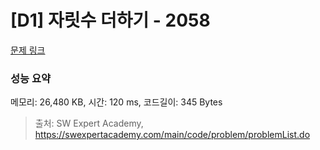 # [D1] 자릿수 더하기 - 2058 

[문제 링크](https://swexpertacademy.com/main/code/problem/problemDetail.do?contestProbId=AV5QPRjqA10DFAUq) 

### 성능 요약

메모리: 26,480 KB, 시간: 120 ms, 코드길이: 345 Bytes



> 출처: SW Expert Academy, https://swexpertacademy.com/main/code/problem/problemList.do